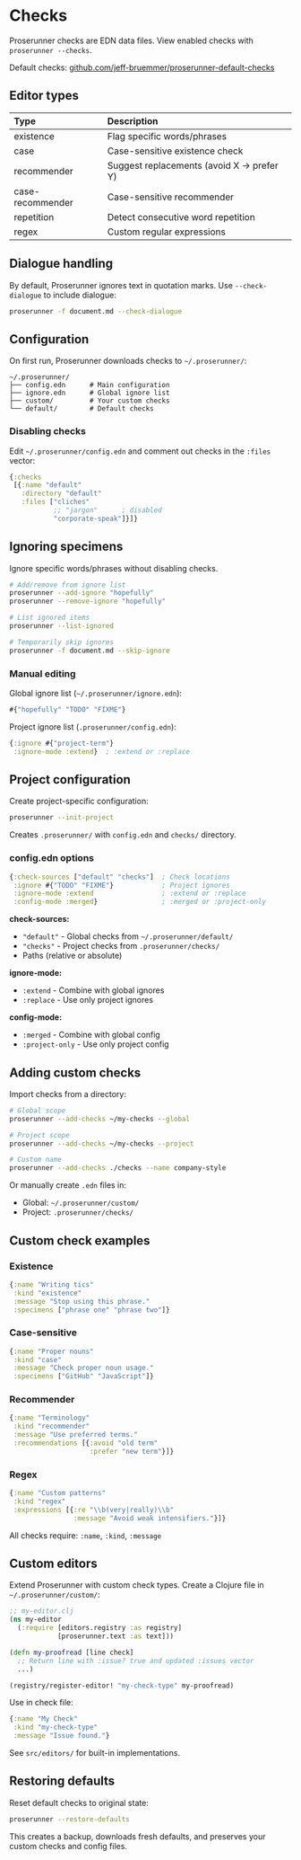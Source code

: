 # Checks

Proserunner checks are EDN data files. View enabled checks with `proserunner --checks`.

Default checks: [github.com/jeff-bruemmer/proserunner-default-checks](https://github.com/jeff-bruemmer/proserunner-default-checks)

## Editor types

| **Type**         | **Description**                     |
| :--------------- | :---------------------------------- |
| existence        | Flag specific words/phrases         |
| case             | Case-sensitive existence check      |
| recommender      | Suggest replacements (avoid X → prefer Y) |
| case-recommender | Case-sensitive recommender          |
| repetition       | Detect consecutive word repetition  |
| regex            | Custom regular expressions          |

## Dialogue handling

By default, Proserunner ignores text in quotation marks. Use `--check-dialogue` to include dialogue:

```bash
proserunner -f document.md --check-dialogue
```

## Configuration

On first run, Proserunner downloads checks to `~/.proserunner/`:

```
~/.proserunner/
├── config.edn      # Main configuration
├── ignore.edn      # Global ignore list
├── custom/         # Your custom checks
└── default/        # Default checks
```

### Disabling checks

Edit `~/.proserunner/config.edn` and comment out checks in the `:files` vector:

```clojure
{:checks
 [{:name "default"
   :directory "default"
   :files ["cliches"
           ;; "jargon"      ; disabled
           "corporate-speak"]}]}
```

## Ignoring specimens

Ignore specific words/phrases without disabling checks.

```bash
# Add/remove from ignore list
proserunner --add-ignore "hopefully"
proserunner --remove-ignore "hopefully"

# List ignored items
proserunner --list-ignored

# Temporarily skip ignores
proserunner -f document.md --skip-ignore
```

### Manual editing

Global ignore list (`~/.proserunner/ignore.edn`):

```clojure
#{"hopefully" "TODO" "FIXME"}
```

Project ignore list (`.proserunner/config.edn`):

```clojure
{:ignore #{"project-term"}
 :ignore-mode :extend}  ; :extend or :replace
```

## Project configuration

Create project-specific configuration:

```bash
proserunner --init-project
```

Creates `.proserunner/` with `config.edn` and `checks/` directory.

### config.edn options

```clojure
{:check-sources ["default" "checks"]  ; Check locations
 :ignore #{"TODO" "FIXME"}            ; Project ignores
 :ignore-mode :extend                 ; :extend or :replace
 :config-mode :merged}                ; :merged or :project-only
```

**check-sources:**
- `"default"` - Global checks from `~/.proserunner/default/`
- `"checks"` - Project checks from `.proserunner/checks/`
- Paths (relative or absolute)

**ignore-mode:**
- `:extend` - Combine with global ignores
- `:replace` - Use only project ignores

**config-mode:**
- `:merged` - Combine with global config
- `:project-only` - Use only project config

## Adding custom checks

Import checks from a directory:

```bash
# Global scope
proserunner --add-checks ~/my-checks --global

# Project scope
proserunner --add-checks ~/my-checks --project

# Custom name
proserunner --add-checks ./checks --name company-style
```

Or manually create `.edn` files in:
- Global: `~/.proserunner/custom/`
- Project: `.proserunner/checks/`

## Custom check examples

### Existence

```clojure
{:name "Writing tics"
 :kind "existence"
 :message "Stop using this phrase."
 :specimens ["phrase one" "phrase two"]}
```

### Case-sensitive

```clojure
{:name "Proper nouns"
 :kind "case"
 :message "Check proper noun usage."
 :specimens ["GitHub" "JavaScript"]}
```

### Recommender

```clojure
{:name "Terminology"
 :kind "recommender"
 :message "Use preferred terms."
 :recommendations [{:avoid "old term"
                    :prefer "new term"}]}
```

### Regex

```clojure
{:name "Custom patterns"
 :kind "regex"
 :expressions [{:re "\\b(very|really)\\b"
                :message "Avoid weak intensifiers."}]}
```

All checks require: `:name`, `:kind`, `:message`

## Custom editors

Extend Proserunner with custom check types. Create a Clojure file in `~/.proserunner/custom/`:

```clojure
;; my-editor.clj
(ns my-editor
  (:require [editors.registry :as registry]
            [proserunner.text :as text]))

(defn my-proofread [line check]
  ;; Return line with :issue? true and updated :issues vector
  ...)

(registry/register-editor! "my-check-type" my-proofread)
```

Use in check file:

```clojure
{:name "My Check"
 :kind "my-check-type"
 :message "Issue found."}
```

See `src/editors/` for built-in implementations.

## Restoring defaults

Reset default checks to original state:

```bash
proserunner --restore-defaults
```

This creates a backup, downloads fresh defaults, and preserves your custom checks and config files.
